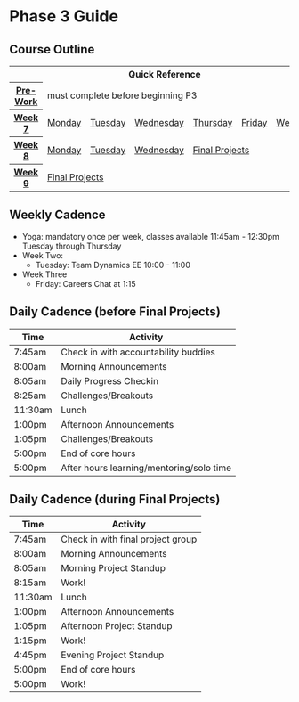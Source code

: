 # Phase 3 Guide

## Course Outline

<table>
  <tr>
    <th colspan="7">Quick Reference</th>
  </tr>

  <tr>
    <th><a href="./week-7/pre-work.md">Pre-Work</a></th>
    <td colspan="6">must complete before beginning P3</td>
  </tr>

  <tr>
    <th><a href="./week-7/">Week 7</a></th>
    <td><a href="./week-7/monday.md">Monday</a></a></td>
    <td><a href="./week-7/tuesday.md">Tuesday</a></td>
    <td><a href="./week-7/wednesday.md">Wednesday</a></td>
    <td><a href="./week-7/#thursday">Thursday</a></td>
    <td><a href="./week-7/#friday">Friday</a></td>
    <td><a href="./week-7/#weekend">Weekend</a></td>
  </tr>

  <tr>
    <th><a href="./week-8/">Week 8</a></th>
    <td><a href="./week-8/#monday">Monday</a></a></td>
    <td><a href="./week-8/#tuesday">Tuesday</a></td>
    <td><a href="./week-8/#wednesday">Wednesday</a></td>
    <td colspan="3"><a href="./week-8/#final-projects">Final Projects</a></td>
  </tr>

  <tr>
    <th><a href="./week-9/">Week 9</a></th>
    <td colspan="6"><a href="./week-8/#final-projects">Final Projects</a></td>
  </tr>
</table>

## Weekly Cadence

- Yoga: mandatory once per week, classes available 11:45am - 12:30pm Tuesday through Thursday
- Week Two:
  - Tuesday: Team Dynamics EE 10:00 - 11:00
- Week Three
  - Friday: Careers Chat at 1:15

## Daily Cadence (before Final Projects)

Time    | Activity
---     | ---
7:45am  | Check in with accountability buddies
8:00am  | Morning Announcements
8:05am  | Daily Progress Checkin
8:25am  | Challenges/Breakouts
11:30am | Lunch
1:00pm  | Afternoon Announcements
1:05pm  | Challenges/Breakouts
5:00pm  | End of core hours
5:00pm  | After hours learning/mentoring/solo time

## Daily Cadence (during Final Projects)

Time    | Activity
---     | ---
7:45am  | Check in with final project group
8:00am  | Morning Announcements
8:05am  | Morning Project Standup
8:15am  | Work!
11:30am | Lunch
1:00pm  | Afternoon Announcements
1:05pm  | Afternoon Project Standup
1:15pm  | Work!
4:45pm  | Evening Project Standup
5:00pm  | End of core hours
5:00pm  | Work!
